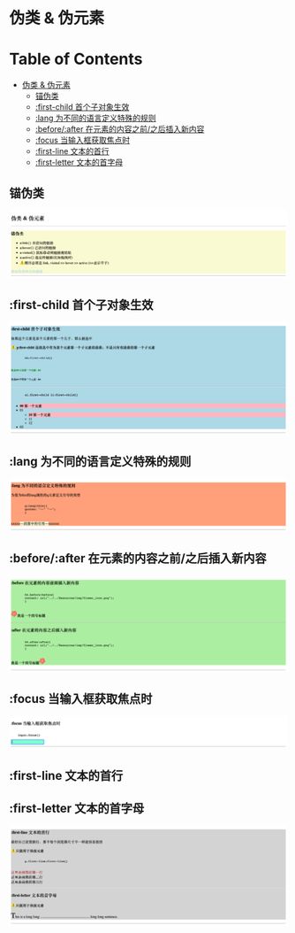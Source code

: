# 伪类 & 伪元素

Table of Contents
=================

   * [伪类 &amp; 伪元素](#伪类--伪元素)
      * [锚伪类](#锚伪类)
      * [:first-child 首个子对象生效](#first-child-首个子对象生效)
      * [:lang 为不同的语言定义特殊的规则](#lang-为不同的语言定义特殊的规则)
      * [:before/:after 在元素的内容之前/之后插入新内容](#beforeafter-在元素的内容之前之后插入新内容)
      * [:focus 当输入框获取焦点时](#focus-当输入框获取焦点时)
      * [:first-line 文本的首行](#first-line-文本的首行)
      * [:first-letter 文本的首字母](#first-letter-文本的首字母)
      
      

## 锚伪类

![anchor](ScreenShots/anchor.png)

## :first-child 首个子对象生效

![first-child](ScreenShots/first-child.png)

## :lang 为不同的语言定义特殊的规则

![lang](ScreenShots/lang.png)

## :before/:after 在元素的内容之前/之后插入新内容

![before_after](ScreenShots/before_after.png)

## :focus 当输入框获取焦点时

![focus](ScreenShots/focus.png)

## :first-line 文本的首行

## :first-letter 文本的首字母

![first_line_letter](ScreenShots/first_line_letter.png)